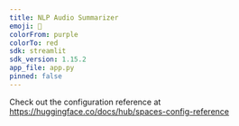 ```yaml
---
title: NLP Audio Summarizer
emoji: 👀
colorFrom: purple
colorTo: red
sdk: streamlit
sdk_version: 1.15.2
app_file: app.py
pinned: false
---
```


Check out the configuration reference at https://huggingface.co/docs/hub/spaces-config-reference
